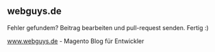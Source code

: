 webguys.de
---------

Fehler gefundem? Beitrag bearbeiten und pull-request senden. Fertig :)

<a href="http://www.webguys.de">www.webguys.de - Magento Blog für Entwickler</a>